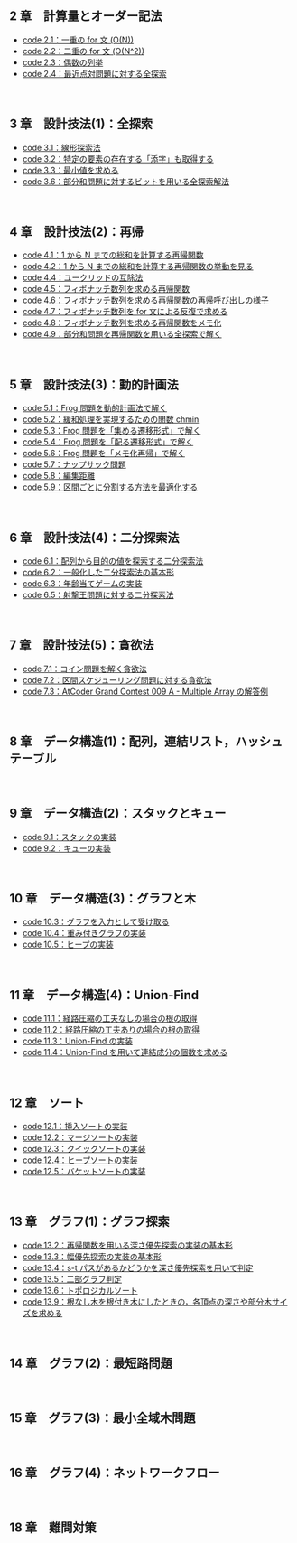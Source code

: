 ## 2 章　計算量とオーダー記法

- [code 2.1：一重の for 文 (O(N))](https://github.com/quantized-cube/book_algorithm_solution_rust/blob/master/codes/chap02/code_2_1.rs)
- [code 2.2：二重の for 文 (O(N^2))](https://github.com/quantized-cube/book_algorithm_solution_rust/blob/master/codes/chap02/code_2_2.rs)
- [code 2.3：偶数の列挙](https://github.com/quantized-cube/book_algorithm_solution_rust/blob/master/codes/chap02/code_2_3.rs)
- [code 2.4：最近点対問題に対する全探索](https://github.com/quantized-cube/book_algorithm_solution_rust/blob/master/codes/chap02/code_2_4.rs)



　

## 3 章　設計技法(1)：全探索

- [code 3.1：線形探索法](https://github.com/quantized-cube/book_algorithm_solution_rust/blob/master/codes/chap03/code_3_1.rs)
- [code 3.2：特定の要素の存在する「添字」も取得する](https://github.com/quantized-cube/book_algorithm_solution_rust/blob/master/codes/chap03/code_3_2.rs)
- [code 3.3：最小値を求める](https://github.com/quantized-cube/book_algorithm_solution_rust/blob/master/codes/chap03/code_3_3.rs) 
- [code 3.6：部分和問題に対するビットを用いる全探索解法](https://github.com/quantized-cube/book_algorithm_solution_rust/blob/master/codes/chap03/code_3_6.rs)



　

## 4 章　設計技法(2)：再帰

- [code 4.1：1 から N までの総和を計算する再帰関数](https://github.com/quantized-cube/book_algorithm_solution_rust/blob/master/codes/chap04/code_4_1.rs)
- [code 4.2：1 から N までの総和を計算する再帰関数の挙動を見る](https://github.com/quantized-cube/book_algorithm_solution_rust/blob/master/codes/chap04/code_4_2.rs)
- [code 4.4：ユークリッドの互除法](https://github.com/quantized-cube/book_algorithm_solution_rust/blob/master/codes/chap04/code_4_4.rs)
- [code 4.5：フィボナッチ数列を求める再帰関数](https://github.com/quantized-cube/book_algorithm_solution_rust/blob/master/codes/chap04/code_4_5.rs)
- [code 4.6：フィボナッチ数列を求める再帰関数の再帰呼び出しの様子](https://github.com/quantized-cube/book_algorithm_solution_rust/blob/master/codes/chap04/code_4_6.rs)
- [code 4.7：フィボナッチ数列を for 文による反復で求める](https://github.com/quantized-cube/book_algorithm_solution_rust/blob/master/codes/chap04/code_4_7.rs)
- [code 4.8：フィボナッチ数列を求める再帰関数をメモ化](https://github.com/quantized-cube/book_algorithm_solution_rust/blob/master/codes/chap04/code_4_8.rs)
- [code 4.9：部分和問題を再帰関数を用いる全探索で解く](https://github.com/quantized-cube/book_algorithm_solution_rust/blob/master/codes/chap04/code_4_9.rs)



　

## 5 章　設計技法(3)：動的計画法

- [code 5.1：Frog 問題を動的計画法で解く](https://github.com/quantized-cube/book_algorithm_solution_rust/blob/master/codes/chap05/code_5_1.rs)
- [code 5.2：緩和処理を実現するための関数 chmin](https://github.com/quantized-cube/book_algorithm_solution_rust/blob/master/codes/chap05/code_5_2.rs)
- [code 5.3：Frog 問題を「集める遷移形式」で解く](https://github.com/quantized-cube/book_algorithm_solution_rust/blob/master/codes/chap05/code_5_3.rs)
- [code 5.4：Frog 問題を「配る遷移形式」で解く](https://github.com/quantized-cube/book_algorithm_solution_rust/blob/master/codes/chap05/code_5_4.rs)
- [code 5.6：Frog 問題を「メモ化再帰」で解く](https://github.com/quantized-cube/book_algorithm_solution_rust/blob/master/codes/chap05/code_5_6.rs)
- [code 5.7：ナップサック問題](https://github.com/quantized-cube/book_algorithm_solution_rust/blob/master/codes/chap05/code_5_7.rs)
- [code 5.8：編集距離](https://github.com/quantized-cube/book_algorithm_solution_rust/blob/master/codes/chap05/code_5_8.rs)
- [code 5.9：区間ごとに分割する方法を最適化する](https://github.com/quantized-cube/book_algorithm_solution_rust/blob/master/codes/chap05/code_5_9.rs)



　

## 6 章　設計技法(4)：二分探索法

- [code 6.1：配列から目的の値を探索する二分探索法](https://github.com/quantized-cube/book_algorithm_solution_rust/blob/master/codes/chap06/code_6_1.rs) 
- [code 6.2：一般化した二分探索法の基本形](https://github.com/quantized-cube/book_algorithm_solution_rust/blob/master/codes/chap06/code_6_2.rs) 
- [code 6.3：年齢当てゲームの実装](https://github.com/quantized-cube/book_algorithm_solution_rust/blob/master/codes/chap06/code_6_3.rs) 
- [code 6.5：射撃王問題に対する二分探索法](https://github.com/quantized-cube/book_algorithm_solution_rust/blob/master/codes/chap06/code_6_5.rs) 



　

## 7 章　設計技法(5)：貪欲法

- [code 7.1：コイン問題を解く貪欲法](https://github.com/quantized-cube/book_algorithm_solution_rust/blob/master/codes/chap07/code_7_1.rs) 
- [code 7.2：区間スケジューリング問題に対する貪欲法](https://github.com/quantized-cube/book_algorithm_solution_rust/blob/master/codes/chap07/code_7_2.rs) 
- [code 7.3：AtCoder Grand Contest 009 A - Multiple Array の解答例](https://github.com/quantized-cube/book_algorithm_solution_rust/blob/master/codes/chap07/code_7_3.rs) 



　

## 8 章　データ構造(1)：配列，連結リスト，ハッシュテーブル


<!--

- [code 8.1：配列 (std::vector) の使い方](https://github.com/quantized-cube/book_algorithm_solution_rust/blob/master/codes/chap08/code_8_1.rs) 
- [code 8.2：自己参照構造体](https://github.com/quantized-cube/book_algorithm_solution_rust/blob/master/codes/chap08/code_8_2.rs) 
- [code 8.4：連結リストを，挿入操作を用いて構築する](https://github.com/quantized-cube/book_algorithm_solution_rust/blob/master/codes/chap08/code_8_4.rs) 
- [code 8.5：双方向への自己参照構造体](https://github.com/quantized-cube/book_algorithm_solution_rust/blob/master/codes/chap08/code_8_5.rs) 
- [code 8.6；削除操作も可能にした双方向連結リスト](https://github.com/quantized-cube/book_algorithm_solution_rust/blob/master/codes/chap08/code_8_6.rs) 


-->
　

## 9 章　データ構造(2)：スタックとキュー

- [code 9.1：スタックの実装](https://github.com/quantized-cube/book_algorithm_solution_rust/blob/master/codes/chap09/code_9_1.rs) 
- [code 9.2：キューの実装](https://github.com/quantized-cube/book_algorithm_solution_rust/blob/master/codes/chap09/code_9_2.rs) 



　

## 10 章　データ構造(3)：グラフと木

- [code 10.3：グラフを入力として受け取る](https://github.com/quantized-cube/book_algorithm_solution_rust/blob/master/codes/chap10/code_10_3.rs) 
- [code 10.4：重み付きグラフの実装](https://github.com/quantized-cube/book_algorithm_solution_rust/blob/master/codes/chap10/code_10_4.rs) 
- [code 10.5：ヒープの実装](https://github.com/quantized-cube/book_algorithm_solution_rust/blob/master/codes/chap10/code_10_5.rs) 



　

## 11 章　データ構造(4)：Union-Find

- [code 11.1：経路圧縮の工夫なしの場合の根の取得](https://github.com/quantized-cube/book_algorithm_solution_rust/blob/master/codes/chap11/code_11_1.rs) 
- [code 11.2：経路圧縮の工夫ありの場合の根の取得](https://github.com/quantized-cube/book_algorithm_solution_rust/blob/master/codes/chap11/code_11_2.rs) 
- [code 11.3：Union-Find の実装](https://github.com/quantized-cube/book_algorithm_solution_rust/blob/master/codes/chap11/code_11_3.rs) 
- [code 11.4：Union-Find を用いて連結成分の個数を求める](https://github.com/quantized-cube/book_algorithm_solution_rust/blob/master/codes/chap11/code_11_4.rs) 



　

## 12 章　ソート

- [code 12.1：挿入ソートの実装](https://github.com/quantized-cube/book_algorithm_solution_rust/blob/master/codes/chap12/code_12_1.rs) 
- [code 12.2：マージソートの実装](https://github.com/quantized-cube/book_algorithm_solution_rust/blob/master/codes/chap12/code_12_2.rs) 
- [code 12.3：クイックソートの実装](https://github.com/quantized-cube/book_algorithm_solution_rust/blob/master/codes/chap12/code_12_3.rs) 
- [code 12.4：ヒープソートの実装](https://github.com/quantized-cube/book_algorithm_solution_rust/blob/master/codes/chap12/code_12_4.rs)
- [code 12.5：バケットソートの実装](https://github.com/quantized-cube/book_algorithm_solution_rust/blob/master/codes/chap12/code_12_5.rs)  



　

## 13 章　グラフ(1)：グラフ探索

- [code 13.2：再帰関数を用いる深さ優先探索の実装の基本形](https://github.com/quantized-cube/book_algorithm_solution_rust/blob/master/codes/chap13/code_13_2.rs)
- [code 13.3：幅優先探索の実装の基本形](https://github.com/quantized-cube/book_algorithm_solution_rust/blob/master/codes/chap13/code_13_3.rs)
- [code 13.4：s-t パスがあるかどうかを深さ優先探索を用いて判定](https://github.com/quantized-cube/book_algorithm_solution_rust/blob/master/codes/chap13/code_13_4.rs) 
- [code 13.5：二部グラフ判定](https://github.com/quantized-cube/book_algorithm_solution_rust/blob/master/codes/chap13/code_13_5.rs) 
- [code 13.6：トポロジカルソート](https://github.com/quantized-cube/book_algorithm_solution_rust/blob/master/codes/chap13/code_13_6.rs)
- [code 13.9：根なし木を根付き木にしたときの，各頂点の深さや部分木サイズを求める](https://github.com/quantized-cube/book_algorithm_solution_rust/blob/master/codes/chap13/code_13_9.rs)  



　

## 14 章　グラフ(2)：最短路問題

<!--

- [code 14.1：緩和に用いる関数 chmin](https://github.com/quantized-cube/book_algorithm_solution_rust/blob/master/codes/chap14/code_14_1.rs) 
- [code 14.2：ベルマン・フォード法の実装](https://github.com/quantized-cube/book_algorithm_solution_rust/blob/master/codes/chap14/code_14_2.rs) 
- [code 14.3：ダイクストラ法の実装 (ヒープを用いない場合)](https://github.com/quantized-cube/book_algorithm_solution_rust/blob/master/codes/chap14/code_14_3.rs) 
- [code 14.4：ダイクストラ法の実装 (ヒープを用いる場合)](https://github.com/quantized-cube/book_algorithm_solution_rust/blob/master/codes/chap14/code_14_4.rs) 
- [code 14.5：フロイド・ワーシャル法の実装](https://github.com/quantized-cube/book_algorithm_solution_rust/blob/master/codes/chap14/code_14_5.rs) 

-->

　

## 15 章　グラフ(3)：最小全域木問題

<!--

- [code 15.1：クラスカル法の実装](https://github.com/quantized-cube/book_algorithm_solution_rust/blob/master/codes/chap15/code_15_1.rs) 

-->

　

## 16 章　グラフ(4)：ネットワークフロー

<!--

- [code 16.1：フォード・ファルカーソン法の実装](https://github.com/quantized-cube/book_algorithm_solution_rust/blob/master/codes/chap16/code_16_1.rs) 

-->

　

## 18 章　難問対策

<!--

- [code 18.1：重み付き最大安定集合問題を解く，木上の動的計画法](https://github.com/quantized-cube/book_algorithm_solution_rust/blob/master/codes/chap18/code_18_1.rs) 

-->

